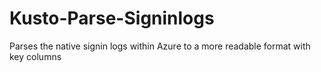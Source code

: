 # Kusto-Parse-Signinlogs
Parses the native signin logs within Azure to a more readable format with key columns
